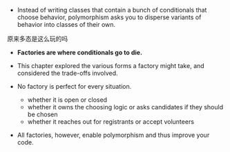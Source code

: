 + Instead of writing classes that contain a bunch of conditionals that choose behavior, polymorphism asks you to disperse variants of behavior into classes of their own.

原来多态是这么玩的吗

+ **Factories are where conditionals go to die.**

+ This chapter explored the various forms a factory might take, and considered the trade-offs involved.

+ No factory is perfect for every situation.
    + whether it is open or closed
    + whether it owns the choosing logic or asks candidates if they should be chosen
    + whether it reaches out for registrants or accept volunteers

+ All factories, however, enable polymorphism and thus improve your code.


